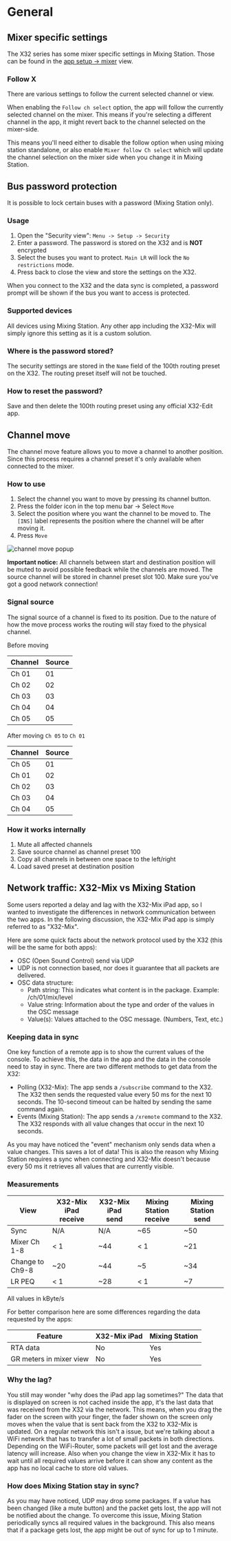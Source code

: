 # General

## Mixer specific settings

The X32 series has some mixer specific settings in Mixing Station. Those can be found
in the [app setup -> mixer](../../settings/app.md) view.

### Follow X

There are various settings to follow the current selected channel or view.

When enabling the `Follow ch select` option, the app will follow the currently selected channel on the mixer.
This means if you're selecting a different channel in the app, it might revert back to the channel selected on the mixer-side.

This means you'll need either to disable the follow option when using mixing station standalone, or also enable `Mixer follow Ch select`
which will update the channel selection on the mixer side when you change it in Mixing Station.

## Bus password protection

It is possible to lock certain buses with a password (Mixing Station only).

### Usage

1. Open the "Security view": `Menu -> Setup -> Security`
2. Enter a password. The password is stored on the X32 and is **NOT** encrypted
3. Select the buses you want to protect. `Main LR` will lock the `No restrictions` mode.
4. Press back to close the view and store the settings on the X32.

When you connect to the X32 and the data sync is completed, a password prompt will be shown if the bus you want to
access is protected.



### Supported devices

All devices using Mixing Station. Any other app including the X32-Mix will simply ignore this setting as it is a custom
solution.

### Where is the password stored?

The security settings are stored in the `Name` field of the 100th routing preset on the X32. The routing preset itself
will not be touched.

### How to reset the password?

Save and then delete the 100th routing preset using any official X32-Edit app.


## Channel move

The channel move feature allows you to move a channel to another position.
Since this process requires a channel preset it's only available when connected to the mixer.

### How to use

1. Select the channel you want to move by pressing its channel button.
2. Press the folder icon in the top menu bar -> Select `Move`
3. Select the position where you want the channel to be moved to. The `[INS]` label represents the position where the
   channel will be after moving it.
4. Press `Move`

![channel move popup](../../img/xm32/channel-move.png)

**Important notice:**
All channels between start and destination position will be muted to avoid possible feedback while the channels are
moved.
The source channel will be stored in channel preset slot 100.
Make sure you've got a good network connection!

### Signal source

The signal source of a channel is fixed to its position. Due to the nature of how the move process works the routing
will stay fixed to the physical channel.

Before moving

| Channel | Source |
|---------|--------|
| Ch 01   | 01     |
| Ch 02   | 02     |
| Ch 03   | 03     |
| Ch 04   | 04     |
| Ch 05   | 05     |

After moving `Ch 05` to `Ch 01`

| Channel | Source |
|---------|--------|
| Ch 05   | 01     |
| Ch 01   | 02     |
| Ch 02   | 03     |
| Ch 03   | 04     |
| Ch 04   | 05     |

### How it works internally

1. Mute all affected channels
2. Save source channel as channel preset 100
3. Copy all channels in between one space to the left/right
4. Load saved preset at destination position


## Network traffic: X32-Mix vs Mixing Station

Some users reported a delay and lag with the X32-Mix iPad app, so I wanted to investigate the differences in network
communication between the two apps.
In the following discussion, the X32-Mix iPad app is simply referred to as "X32-Mix".

Here are some quick facts about the network protocol used by the X32 (this will be the same for both apps):

- OSC (Open Sound Control) send via UDP
- UDP is not connection based, nor does it guarantee that all packets are delivered.
- OSC data structure:
    - Path string: This indicates what content is in the package. Example: /ch/01/mix/level
    - Value string: Information about the type and order of the values in the OSC message
    - Value(s): Values attached to the OSC message. (Numbers, Text, etc.)

### Keeping data in sync

One key function of a remote app is to show the current values of the console. To achieve this, the data in the app and
the data in the console need to stay in sync.
There are two different methods to get data from the X32:

- Polling (X32-Mix): The app sends a `/subscribe` command to the X32. The X32 then sends the requested value every 50 ms
  for the next 10 seconds. The 10-second timeout can be halted by sending the same command again.
- Events (Mixing Station): The app sends a `/xremote` command to the X32. The X32 responds with all value changes that
  occur in the next 10 seconds.

As you may have noticed the "event" mechanism only sends data when a value changes. This saves a lot of data! This is
also the reason why Mixing Station requires a sync when connecting and X32-Mix doesn't because every 50 ms it retrieves
all values that are currently visible.

### Measurements

| View            | X32-Mix iPad receive | X32-Mix iPad send | Mixing Station receive | Mixing Station send |
|-----------------|----------------------|-------------------|------------------------|---------------------|
| Sync            | N/A                  | N/A               | ~65                    | ~50                 |
| Mixer Ch 1-8    | < 1                  | ~44               | < 1                    | ~21                 |
| Change to Ch9-8 | ~20                  | ~44               | ~5                     | ~34                 |
| LR PEQ          | < 1                  | ~28               | < 1                    | ~7                  |

All values in kByte/s

For better comparison here are some differences regarding the data requested by the apps:

| Feature                 | X32-Mix iPad | Mixing Station |
|-------------------------|--------------|----------------|
| RTA data                | No           | Yes            |
| GR meters in mixer view | No           | Yes            |

### Why the lag?

You still may wonder "why does the iPad app lag sometimes?"
The data that is displayed on screen is not cached inside the app, it's the last data that was received from the X32 via
the network.
This means, when you drag the fader on the screen with your finger, the fader shown on the screen only moves when the
value that is sent back from the X32 to X32-Mix is updated.
On a regular network this isn't a issue, but we're talking about a WiFi network that has to transfer a lot of small
packets in both directions. Depending on the WiFi-Router,
some packets will get lost and the average latency will increase. Also when you change the view in X32-Mix it has to
wait until all required values arrive before it can show
any content as the app has no local cache to store old values.

### How does Mixing Station stay in sync?

As you may have noticed, UDP may drop some packages. If a value has been changed (like a mute button) and the packet
gets lost, the app will not be notified about the change.
To overcome this issue, Mixing Station periodically syncs all required values in the background.
This also means that if a package gets lost, the app might be out of sync for up to 1 minute.